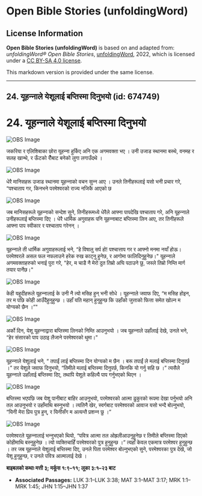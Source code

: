 # Open Bible Stories (unfoldingWord)

## License Information

**Open Bible Stories (unfoldingWord)** is based on and adapted from: _unfoldingWord® Open Bible Stories_, [unfoldingWord](https://unfoldingword.org/utw), 2022, which is licensed under a [CC BY-SA 4.0 license](https://creativecommons.org/licenses/by-sa/4.0/legalcode.en).

This markdown version is provided under the same license.



--------------------------------

## 24. यूहन्‍नाले येशूलाई बप्तिस्मा दिनुभयो (id: 674749)

24\. यूहन्‍नाले येशूलाई बप्तिस्मा दिनुभयो
=========================================

![OBS Image](https://cdn.door43.org/obs/jpg/360px/obs-en-24-01.jpg)

जकरिया र एलिशिबाका छोरा यूहन्‍ना हुर्किए अनि एक अगमवक्ता भए । उनी उजाड स्थानमा बस्‍थे, वनमह र सलह खान्थे‍, र ऊँटको रौँबाट बनेको लुगा लगाउँदथे ।

![OBS Image](https://cdn.door43.org/obs/jpg/360px/obs-en-24-02.jpg)

धेरै मानिसहरू उजाड स्थानमा यूहन्‍नाको वचन सुन्‍न आए । उनले तिनीहरूलाई यसो भनी प्रचार गरे, “पश्‍चाताप गर, किनभने परमेश्‍वरको राज्य नजिकै आएको छ

![OBS Image](https://cdn.door43.org/obs/jpg/360px/obs-en-24-03.jpg)

जब मानिसहरूले यूहन्‍नाको सन्देश सुने, तिनीहरूमध्ये धेरैले आफ्ना पापदेखि पश्‍चाताप गरे, अनि यूहन्‍नाले उनीहरूलाई बप्तिस्मा दिए । धेरै धार्मिक अगुवाहरू पनि यूहन्‍नाबाट बप्तिस्मा लिन आए, तर तिनीहरूले आफ्ना पाप स्वीकार र पश्‍चाताप गरेनन् ।

![OBS Image](https://cdn.door43.org/obs/jpg/360px/obs-en-24-04.jpg)

यूहन्‍नाले ती धार्मिक अगुवाहरूलाई भने, “हे विषालु सर्प हो! पश्‍चात्ताप गर र आफ्नो मनमा नयाँ होऊ। परमेश्‍वरले असल फल नफलाउने हरेक रुख काट्नु हुनेछ, र आगोमा फालिदिनुहुनेछ।" यूहन्‍नाले अगमवक्ताहरुको भनाई पुरा गरे, "हेर, म चाडै नै मेरो दुत तिम्रो अघि पठाउने छु, जस्‍ले तिम्रो निम्‍ति मार्ग तयार पार्नेछ।"

![OBS Image](https://cdn.door43.org/obs/jpg/360px/obs-en-24-05.jpg)

केही यहूदीहरूले यूहन्‍नालाई के उनी नै त्यो मसिह हुन् भनी सोधे । यूहन्‍नाले जवाफ दिए, “म मसिह होइन, तर म पछि कोही आउँदैहुनुहुन्छ । उहाँ यति महान् हुनुहुन्छ कि उहाँको जुत्ताको फित्ता समेत खोल्न म योग्यको छैन ।”"

![OBS Image](https://cdn.door43.org/obs/jpg/360px/obs-en-24-06.jpg)

अर्को दिन, येशू यूहन्‍नाद्वारा बप्तिस्मा लिनको निम्ति आउनुभयो । जब यूहन्‍नाले उहाँलाई देखे, उनले भने, “हेर संसारको पाप उठाइ लैजाने परमेश्‍वरको थुमा।"

![OBS Image](https://cdn.door43.org/obs/jpg/360px/obs-en-24-07.jpg)

यूहन्‍नाले येशूलाई भने, “ तपाईं लाई बप्तिस्मा दिन योग्यको म छैन । बरू तपाईं ले मलाई बप्तिस्मा दिनुपर्छ ।” तर येशूले जवाफ दिनुभयो, “तिमीले मलाई बप्तिस्मा दिनुपर्छ, किनकि यो गर्नु सहि छ ।” त्यसैले यूहन्‍नाले उहाँलाई बप्तिस्मा दिए, तथापि येशूले कहिल्यै पाप गर्नुभएको थिएन ।

![OBS Image](https://cdn.door43.org/obs/jpg/360px/obs-en-24-08.jpg)

बप्तिस्मा भएपछि जब येशू पानीबाट बाहिर आउनुभयो, परमेश्‍वरको आत्मा ढुकुरको रूपमा देखा पर्नुभयो अनि तल आउनुभयो र उहाँमाथि बस्‍नुभयो । त्यतिनै खेर, स्वर्गबाट परमेश्‍वरको आवाज यसो भन्दै बोल्नुभयो, “यिनी मेरा प्रिय पुत्र हुन्, र यिनीसँग म अत्यन्तै प्रशन्‍न छु ।”

![OBS Image](https://cdn.door43.org/obs/jpg/360px/obs-en-24-09.jpg)

परमेश्‍वरले यूहन्‍नालाई भन्‍नुभएको थियो, “पवित्र आत्मा तल ओह्रलीआउनुहुनेछ र तिमीले बप्तिस्मा दिएको कोहीमाथि बस्‍नुहुनेछ । त्यो व्यक्तिचाहिँ परमेश्‍वरको पुत्र हुनुहुन्छ ।” त्यहाँ केवल एकमात्र परमेश्‍वर हुनुहुन्छ । तर जब यूहन्‍नाले येशूलाई बप्तिस्मा दिए, उनले पिता परमेश्‍वर बोल्नुभएको सुने, परमेश्‍वरका पुत्र देखे, जो येशू हुनुहुन्छ, र उनले पवित्र आत्मालाई देखे ।

**बाइबलको कथाः मत्ती ३; मर्कूस १:९–११; लूका ३:१–२३ बाट**

* **Associated Passages:** LUK 3:1–LUK 3:38; MAT 3:1–MAT 3:17; MRK 1:1–MRK 1:45; JHN 1:15–JHN 1:37

